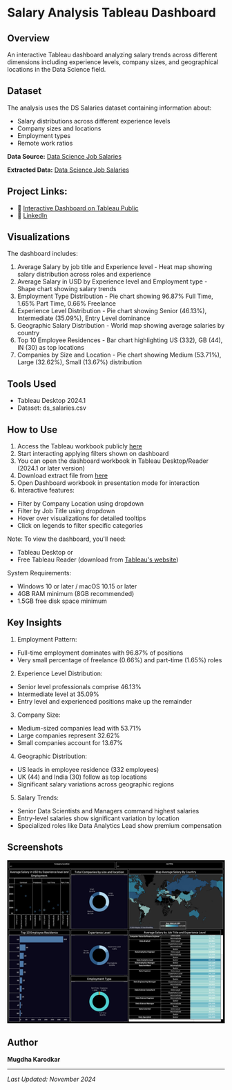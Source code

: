# Salary Analysis Tableau Dashboard

## Overview
An interactive Tableau dashboard analyzing salary trends across different dimensions including experience levels, company sizes, and geographical locations in the Data Science field.

## Dataset
The analysis uses the DS Salaries dataset containing information about:
- Salary distributions across different experience levels
- Company sizes and locations
- Employment types
- Remote work ratios

**Data Source:** [Data Science Job Salaries](https://www.kaggle.com/datasets/ruchi798/data-science-job-salaries)

**Extracted Data:** [Data Science Job Salaries](https://github.com/mkarodka/Salary-Analysis-Tableau/blob/808a79b45775c0cbcc8e521db7f87b7dc84b8e39/ds_salaries.hyper)

## Project Links:
- 🎯 [Interactive Dashboard on Tableau Public](https://lnkd.in/gzAn3ECp)   
- 👥 [LinkedIn](https://lnkd.in/gHqdDG4a)

## Visualizations
The dashboard includes:
1. Average Salary by job title and Experience level - Heat map showing salary distribution across roles and experience
2. Average Salary in USD by Experience level and Employment type - Shape chart showing salary trends
3. Employment Type Distribution - Pie chart showing 96.87% Full Time, 1.65% Part Time, 0.66% Freelance
4. Experience Level Distribution - Pie chart showing Senior (46.13%), Intermediate (35.09%), Entry Level dominance
5. Geographic Salary Distribution - World map showing average salaries by country
6. Top 10 Employee Residences - Bar chart highlighting US (332), GB (44), IN (30) as top locations
7. Companies by Size and Location - Pie chart showing Medium (53.71%), Large (32.62%), Small (13.67%) distribution

## Tools Used
- Tableau Desktop 2024.1
- Dataset: ds_salaries.csv

## How to Use
1. Access the Tableau workbook publicly [here](https://lnkd.in/gzAn3ECp)
2. Start interacting applying filters shown on dashboard
3. You can open the dashboard workbook in Tableau Desktop/Reader (2024.1 or later version)
4. Download extract file from [here](https://github.com/mkarodka/Salary-Analysis-Tableau/blob/808a79b45775c0cbcc8e521db7f87b7dc84b8e39/ds_salaries.hyper)
5. Open Dashboard workbook in presentation mode for interaction
6. Interactive features:
  - Filter by Company Location using dropdown
  - Filter by Job Title using dropdown
  - Hover over visualizations for detailed tooltips
  - Click on legends to filter specific categories

Note: To view the dashboard, you'll need:
- Tableau Desktop or
- Free Tableau Reader (download from [Tableau's website](https://www.tableau.com/products/reader))

System Requirements:
- Windows 10 or later / macOS 10.15 or later
- 4GB RAM minimum (8GB recommended)
- 1.5GB free disk space minimum

## Key Insights
1. Employment Pattern:
  - Full-time employment dominates with 96.87% of positions
  - Very small percentage of freelance (0.66%) and part-time (1.65%) roles

2. Experience Level Distribution:
  - Senior level professionals comprise 46.13%
  - Intermediate level at 35.09%
  - Entry level and experienced positions make up the remainder

3. Company Size:
  - Medium-sized companies lead with 53.71%
  - Large companies represent 32.62%
  - Small companies account for 13.67%

4. Geographic Distribution:
  - US leads in employee residence (332 employees)
  - UK (44) and India (30) follow as top locations
  - Significant salary variations across geographic regions

5. Salary Trends:
  - Senior Data Scientists and Managers command highest salaries
  - Entry-level salaries show significant variation by location
  - Specialized roles like Data Analytics Lead show premium compensation

## Screenshots
![Salary Analysis Dashboard](https://github.com/mkarodka/Salary-Analysis-Tableau/blob/12f94ddcf376fd6279fd1e304e1975a42002961e/Salary_Analysis_Tableau_Dashboard.png)

## Author
**Mugdha Karodkar**

---
*Last Updated: November 2024*

